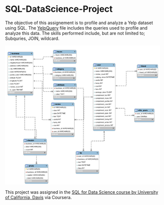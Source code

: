 # SQL-DataScience-Project

The objective of this assignement is to profile and analyze a Yelp dataset using SQL. The [YelpQuery](https://github.com/LMosely/SQL-Analysis/blob/main/YelpQuery.sql) file includes the queries used to profile and analyze this data. The skills performed include, but are not limited to; Subquries, JOIN, wildcard.

![](images/Yelp%20Dataset%20Diagram.png)

This project was assigned in the [SQL for Data Science course by University of California, Davis](https://www.coursera.org/learn/sql-for-data-science) via Coursera. 






   
 []("C:\Users\marie\Downloads\main.sql")

	


